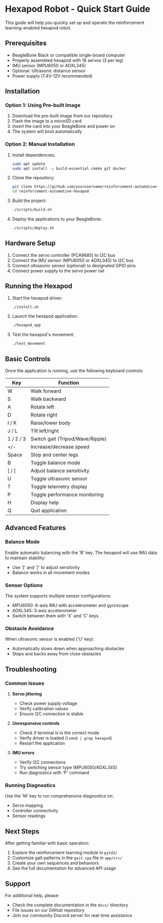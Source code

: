 # Hexapod Robot - Quick Start Guide

This guide will help you quickly set up and operate the reinforcement learning-enabled hexapod robot.

## Prerequisites

- BeagleBone Black or compatible single-board computer
- Properly assembled hexapod with 18 servos (3 per leg)
- IMU sensor (MPU6050 or ADXL345)
- Optional: Ultrasonic distance sensor
- Power supply (7.4V-12V recommended)

## Installation

### Option 1: Using Pre-built Image

1. Download the pre-built image from our repository
2. Flash the image to a microSD card
3. Insert the card into your BeagleBone and power on
4. The system will boot automatically

### Option 2: Manual Installation

1. Install dependencies:
   ```bash
   sudo apt update
   sudo apt install -y build-essential cmake git docker
   ```

2. Clone the repository:
   ```bash
   git clone https://github.com/yourusername/reinforcement-automative-hexapod.git
   cd reinforcement-automative-hexapod
   ```

3. Build the project:
   ```bash
   ./scripts/build.sh
   ```

4. Deploy the applications to your BeagleBone:
   ```bash
   ./scripts/deploy.sh
   ```

## Hardware Setup

1. Connect the servo controller (PCA9685) to I2C bus
2. Connect the IMU sensor (MPU6050 or ADXL345) to I2C bus
3. Connect ultrasonic sensor (optional) to designated GPIO pins
4. Connect power supply to the servo power rail

## Running the Hexapod

1. Start the hexapod driver:
   ```bash
   ./install.sh
   ```

2. Launch the hexapod application:
   ```bash
   ./hexapod_app
   ```

3. Test the hexapod's movement:
   ```bash
   ./test_movement
   ```

## Basic Controls

Once the application is running, use the following keyboard controls:

| Key       | Function                         |
|-----------|----------------------------------|
| W         | Walk forward                     |
| S         | Walk backward                    |
| A         | Rotate left                      |
| D         | Rotate right                     |
| I / K     | Raise/lower body                 |
| J / L     | Tilt left/right                  |
| 1 / 2 / 3 | Switch gait (Tripod/Wave/Ripple) |
| +/-       | Increase/decrease speed          |
| Space     | Stop and center legs             |
| B         | Toggle balance mode              |
| [ / ]     | Adjust balance sensitivity       |
| U         | Toggle ultrasonic sensor         |
| T         | Toggle telemetry display         |
| P         | Toggle performance monitoring    |
| H         | Display help                     |
| Q         | Quit application                 |

## Advanced Features

### Balance Mode

Enable automatic balancing with the 'B' key. The hexapod will use IMU data to maintain stability:
- Use '[' and ']' to adjust sensitivity
- Balance works in all movement modes

### Sensor Options

The system supports multiple sensor configurations:
- MPU6050: 6-axis IMU with accelerometer and gyroscope
- ADXL345: 3-axis accelerometer
- Switch between them with 'X' and 'C' keys

### Obstacle Avoidance

When ultrasonic sensor is enabled ('U' key):
- Automatically slows down when approaching obstacles
- Stops and backs away from close obstacles

## Troubleshooting

### Common Issues

1. **Servo jittering**
   - Check power supply voltage
   - Verify calibration values
   - Ensure I2C connection is stable

2. **Unresponsive controls**
   - Check if terminal is in the correct mode
   - Verify driver is loaded (`lsmod | grep hexapod`)
   - Restart the application

3. **IMU errors**
   - Verify I2C connections
   - Try switching sensor type (MPU6050/ADXL345)
   - Run diagnostics with 'P' command

### Running Diagnostics

Use the 'M' key to run comprehensive diagnostics on:
- Servo mapping
- Controller connectivity
- Sensor readings

## Next Steps

After getting familiar with basic operation:

1. Explore the reinforcement learning module in `pytd3/`
2. Customize gait patterns in the `gait.cpp` file in `app/src/`
3. Create your own sequences and behaviors
4. See the full documentation for advanced API usage

## Support

For additional help, please:
- Check the complete documentation in the `docs/` directory
- File issues on our GitHub repository
- Join our community Discord server for real-time assistance
